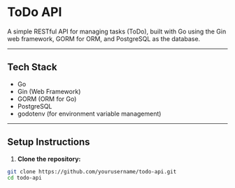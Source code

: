 # ToDo API

A simple RESTful API for managing tasks (ToDo), built with Go using the Gin web framework, GORM for ORM, and PostgreSQL as the database.

---

## Tech Stack

- Go
- Gin (Web Framework)
- GORM (ORM for Go)
- PostgreSQL
- godotenv (for environment variable management)

---

## Setup Instructions

1. **Clone the repository:**

```bash
git clone https://github.com/yourusername/todo-api.git
cd todo-api
